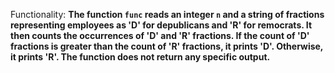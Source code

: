 Functionality: **The function `func` reads an integer `n` and a string of fractions representing employees as 'D' for depublicans and 'R' for remocrats. It then counts the occurrences of 'D' and 'R' fractions. If the count of 'D' fractions is greater than the count of 'R' fractions, it prints 'D'. Otherwise, it prints 'R'. The function does not return any specific output.**
